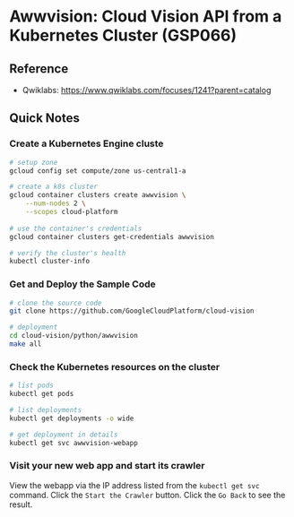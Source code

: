 # Awwvision: Cloud Vision API from a Kubernetes Cluster (GSP066)



## Reference

* Qwiklabs: https://www.qwiklabs.com/focuses/1241?parent=catalog



## Quick Notes



### Create a Kubernetes Engine cluste

```sh
# setup zone
gcloud config set compute/zone us-central1-a

# create a k8s cluster
gcloud container clusters create awwvision \
    --num-nodes 2 \
    --scopes cloud-platform
    
# use the container's credentials
gcloud container clusters get-credentials awwvision

# verify the cluster's health
kubectl cluster-info
```



### Get and Deploy the Sample Code

```sh
# clone the source code
git clone https://github.com/GoogleCloudPlatform/cloud-vision

# deployment
cd cloud-vision/python/awwvision
make all
```



### Check the Kubernetes resources on the cluster

```sh
# list pods
kubectl get pods

# list deployments
kubectl get deployments -o wide

# get deployment in details
kubectl get svc awwvision-webapp
```



### Visit your new web app and start its crawler

View the webapp via the IP address listed from the `kubectl get svc` command. Click the `Start the Crawler` button. Click the `Go Back` to see the result.





